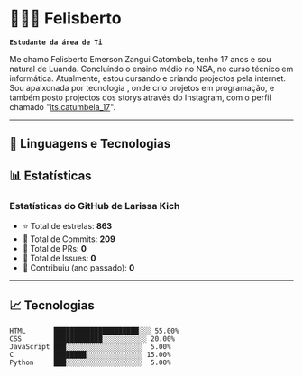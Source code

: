 # 👩🏻‍💻 Felisberto

**`Estudante da área de Ti`**

Me chamo Felisberto Emerson Zangui Catombela, tenho 17 anos e sou natural de Luanda. Concluíndo o ensino médio no NSA, no curso técnico em informática. Atualmente, estou cursando e criando projectos pela internet. Sou apaixonada por tecnologia , onde crio projetos em programação, e também posto projectos dos storys através do Instagram, com o perfil chamado "[its.catumbela_17](https://www.instagram.com/its.catumbela_17/)".

---

## 🚀 Linguagens e Tecnologias  

## 📊 Estatísticas  

### Estatísticas do GitHub de Larissa Kich
- ⭐ Total de estrelas: **863**  
- 📌 Total de Commits: **209**  
- 🔄 Total de PRs: **0**  
- 🐛 Total de Issues: **0**  
- 🤝 Contribuiu (ano passado): **0**

---

## 📈 Tecnologias  

```text
HTML       █████████████████████░░░ 55.00%  
CSS        ████████████░░░░░░░░░░░ 20.00%  
JavaScript ███░░░░░░░░░░░░░░░░░░░  5.00%  
C          ████████░░░░░░░░░░░░░░ 15.00%  
Python     ███░░░░░░░░░░░░░░░░░░░  5.00%  
